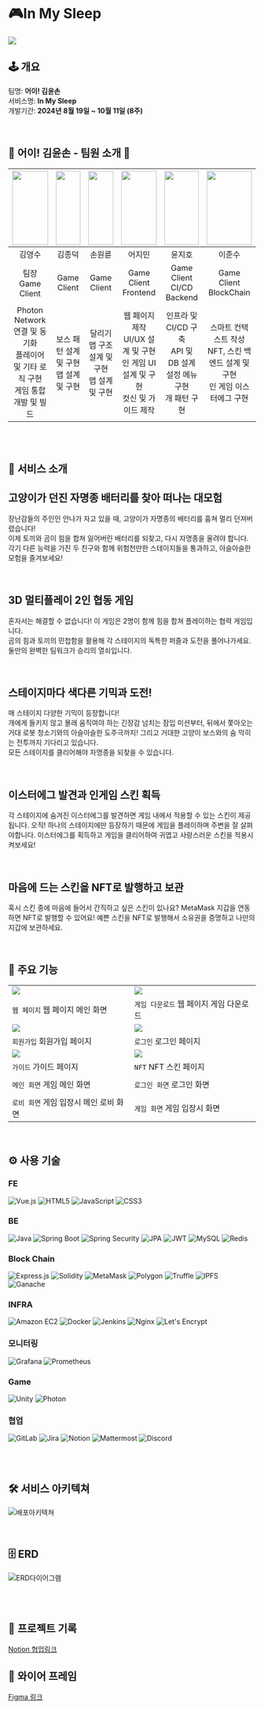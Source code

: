 #  🎮**In My Sleep**

<img src="./docs/GameImage/01_GameStart.png">

<br>

## 🕹️ 개요

팀명: **어이! 김윤손**  
 서비스명: **In My Sleep**  
 개발기간: **2024년 8월 19일 ~ 10월 11일 (8주)**

<br>

## 🐻 어이! 김윤손 - 팀원 소개 🐰

| <img src="./docs/Profile/kys.png" width="100%" height="150"> | <img src="./docs/Profile/kjd.png" width="100%" height="150"> | <img src="./docs/Profile/swr.png" width="100%" height="150"> |     <img src="./docs/Profile/ejm.jpg" width="100%" height="150">     |                             <img src="./docs/Profile/yjh.png" width="100%" height="150">                              | <img src="./docs/Profile/ljs.png" width="100%" height="150"> |
|:--------------------------------------------------------------------:| :--------------------------------------------------------------------:|:---------------------------------------------------------------------:|:---------------------------------------------------------------------:|:---------------------------------------------------------------------:|:---------------------------------------------------------------------:|
|                                 김영수                                 |                                  김종덕                                  |                                 손원륜                                  |                                     어지민                                     |                                                             윤지호                                                             |                                  이준수                                  |
|                     팀장<br>Game Client                     |                          Game Client                          |                               Game Client                               |                                  Game Client<br>Frontend                                   |                                                Game Client<br>CI/CD<br>Backend                                                |                               Game Client<br>BlockChain                                |
|  Photon Network 연결 및 동기화<br>플레이어 및 기타 로직 구현<br>게임 통합 개발 및 빌드  |      보스 패턴 설계 및 구현<br>맵 설계 및 구현       |           달리기 맵 구조 설계 및 구현<br>맵 설계 및 구현           | 웹 페이지 제작<br>UI/UX 설계 및 구현<br>인 게임 UI 설계 및 구현<br>컷신 및 가이드 제작 | 인프라  및 CI/CD 구축<br>API 및 DB 설계<br>설정 메뉴 구현<br>개 패턴 구현 |              스마트 컨택스트 작성<br>NFT, 스킨 백엔드 설계 및 구현<br>인 게임 이스터에그 구현               |

<br/>
<br/>

## 🔋 서비스 소개

## 고양이가 던진 자명종 배터리를 찾아 떠나는 대모험
장난감들의 주인인 안나가 자고 있을 때, 고양이가 자명종의 배터리를 훔쳐 멀리 던져버렸습니다!<br>
이제 토끼와 곰이 힘을 합쳐 잃어버린 배터리를 되찾고, 다시 자명종을 울려야 합니다.<br>
각기 다른 능력을 가진 두 친구와 함께 위험천만한 스테이지들을 통과하고, 아슬아슬한 모험을 즐겨보세요!

<br/>

## 3D 멀티플레이 2인 협동 게임
혼자서는 해결할 수 없습니다! 이 게임은 2명이 함께 힘을 합쳐 플레이하는 협력 게임입니다.<br>
곰의 힘과 토끼의 민첩함을 활용해 각 스테이지의 독특한 퍼즐과 도전을 풀어나가세요.<br>
둘만의 완벽한 팀워크가 승리의 열쇠입니다.

<br/>

## 스테이지마다 색다른 기믹과 도전!
매 스테이지 다양한 기믹이 등장합니다!<br>
개에게 들키지 않고 몰래 움직여야 하는 긴장감 넘치는 잠입 미션부터, 뒤에서 쫓아오는 거대 로봇 청소기와의 아슬아슬한 도주극까지! 그리고 거대한 고양이 보스와의 숨 막히는 전투까지 기다리고 있습니다.<br>
모든 스테이지를 클리어해야 자명종을 되찾을 수 있습니다.

<br/>

## 이스터에그 발견과 인게임 스킨 획득
각 스테이지에 숨겨진 이스터에그를 발견하면 게임 내에서 적용할 수 있는 스킨이 제공됩니다.
오직! 하나의 스테이지에만 등장하기 때문에 게임을 플레이하며 주변을 잘 살펴야합니다. 이스터에그를 획득하고 게임을 클리어하여 귀엽고 사랑스러운 스킨을 적용시켜보세요!

<br/>

## 마음에 드는 스킨을 NFT로 발행하고 보관
혹시 스킨 중에 마음에 들어서 간직하고 싶은 스킨이 있나요? MetaMask 지갑을 연동하면 NFT로 발행할 수 있어요! 예쁜 스킨을 NFT로 발행해서 소유권을 증명하고 나만의 지갑에 보관하세요.


<br/>

## 🐶 주요 기능

|                                                  |                                         |
| ------------------------------------------------ | -------------------------------------------------- |
| <img src="./docs/Image/web-main.png"> | <img src="./docs/Image/web-download.png"> |
| `웹 페이지` 웹 페이지 메인 화면 | `게임 다운로드` 웹 페이지 게임 다운로드 |
| <img src="./docs/Image/web-register.png"> | <img src="./docs/Image/web-login.png"> |
| `회원가입` 회원가입 페이지 | `로그인` 로그인 페이지 |
| <img src="./docs/Image/web-guide.png"> | <img src="./docs/Image/web-nft.png"> |
| `가이드` 가이드 페이지 | `NFT` NFT 스킨 페이지 |
| <img src=""> | <img src=""> |
| `메인 화면` 게임 메인 화면 | `로그인 화면` 로그인 화면 |
| <img src=""> | <img src=""> |
| `로비 화면` 게임 입장시 메인 로비 화면 | `게임 화면` 게임 입장시 화면 |


<br/>

## ⚙️ 사용 기술

### **FE**

![Vue.js](https://img.shields.io/badge/vuejs-%2335495e.svg?style=for-the-badge&logo=vuedotjs&logoColor=%234FC08D)
![HTML5](https://img.shields.io/badge/html5-E34F26?style=for-the-badge&logo=html5&logoColor=white)
![JavaScript](https://img.shields.io/badge/java%20script-F7DF1E?style=for-the-badge&logo=javascript&logoColor=black)
![CSS3](https://img.shields.io/badge/css3-1572B6?style=for-the-badge&logo=css3&logoColor=white)

### **BE**
![Java](https://img.shields.io/badge/java-%23ED8B00.svg?style=for-the-badge&logo=openjdk&logoColor=white)
![Spring Boot](https://img.shields.io/badge/springboot-6DB33F?style=for-the-badge&logo=springboot&logoColor=white)
![Spring Security](https://img.shields.io/badge/Spring%20Security-6DB33F?style=for-the-badge&logo=Spring%20Security&logoColor=white)
![JPA](https://img.shields.io/badge/JPA-%23323330.svg?style=for-the-badge&logo=hibernate&logoColor=%235C95F7)
![JWT](https://img.shields.io/badge/jwt-000000?style=for-the-badge&logo=jsonwebtokens&logoColor=white)
![MySQL](https://img.shields.io/badge/MySQL-4479A1?style=for-the-badge&logo=mysql&logoColor=white)
![Redis](https://img.shields.io/badge/Redis-DC382D?style=for-the-badge&logo=redis&logoColor=white)

### **Block Chain**
![Express.js](https://img.shields.io/badge/express.js-%23404d59.svg?style=for-the-badge&logo=express&logoColor=%2361DAFB)
![Solidity](https://img.shields.io/badge/Solidity-363636?style=for-the-badge&logo=solidity&logoColor=white)
![MetaMask](https://img.shields.io/badge/MetaMask-E2761B?style=for-the-badge&logo=metamask&logoColor=white)
![Polygon](https://img.shields.io/badge/Polygon-8247E5?style=for-the-badge&logo=polygon&logoColor=white)
![Truffle](https://img.shields.io/badge/Truffle-5E473B?style=for-the-badge&logo=truffle&logoColor=white)
![IPFS](https://img.shields.io/badge/IPFS-65C2CB?style=for-the-badge&logo=ipfs&logoColor=white)
![Ganache](https://img.shields.io/badge/Ganache-744828?style=for-the-badge&logo=ethereum&logoColor=white)


### **INFRA**

![Amazon EC2](https://img.shields.io/badge/Amazon%20EC2-FF9900?style=for-the-badge&logo=amazonec2&logoColor=white)
![Docker](https://img.shields.io/badge/Docker-2496ED?style=for-the-badge&logo=docker&logoColor=white)
![Jenkins](https://img.shields.io/badge/Jenkins-D24939?style=for-the-badge&logo=jenkins&logoColor=white) 
![Nginx](https://img.shields.io/badge/Nginx-009639?style=for-the-badge&logo=nginx&logoColor=white)
![Let's Encrypt](https://img.shields.io/badge/letsencrypt-003A70?style=for-the-badge&logo=letsencrypt&logoColor=white)

### **모니터링**

![Grafana](https://img.shields.io/badge/grafana-%23F46800.svg?style=for-the-badge&logo=grafana&logoColor=white)
![Prometheus](https://img.shields.io/badge/Prometheus-E6522C?style=for-the-badge&logo=Prometheus&logoColor=white)

### **Game**

![Unity](https://img.shields.io/badge/Unity-FFFFFF?style=for-the-badge&logo=unity&logoColor=black)
![Photon](https://img.shields.io/badge/Photon-004480?style=for-the-badge&logo=photon&logoColor=white)

### **협업**

![GitLab](https://img.shields.io/badge/GitLab-FC6D26?style=for-the-badge&logo=gitlab&logoColor=white)
![Jira](https://img.shields.io/badge/Jira-0052CC?style=for-the-badge&logo=jirasoftware&logoColor=white)
![Notion](https://img.shields.io/badge/Notion-000000?style=for-the-badge&logo=notion&logoColor=white)
![Mattermost](https://img.shields.io/badge/mattermost-0058CC?style=for-the-badge&logo=mattermost&logoColor=white)
![Discord](https://img.shields.io/badge/discord-5865F2?style=for-the-badge&logo=discord&logoColor=white)


<br/>
<br/>

## 🛠️ 서비스 아키텍쳐

![배포아키텍쳐](./docs/Architecture.png)
<br/>


<br/>

## 🗄️ ERD
![ERD다이어그램](./docs/Image/erd.png)

<br>
<br>

## 📒 프로젝트 기록

[Notion 협업링크](https://fanatical-calendula-c14.notion.site/d176a2b5fe0a4187844946738e4f7c92?v=df6606e6f693460996b4a8685dab77e24)


## 🎨 와이어 프레임

[Figma 링크](https://www.figma.com/design/BMOvdKcM3o4la1leCPI5AK/%ED%8A%B9%ED%99%94-%ED%94%84%EB%A1%9C%EC%A0%9D%ED%8A%B8?node-id=0-1&node-type=canvas)